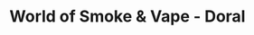---
title: "World of Smoke & Vape - Doral"
url: /doral/world-of-smoke-and-vape-doral/
shop: tobacco
---